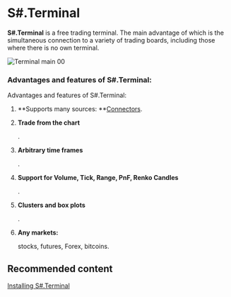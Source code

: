# S\#.Terminal

**S\#.Terminal** is a free trading terminal. The main advantage of which is the simultaneous connection to a variety of trading boards, including those where there is no own terminal. 

![Terminal main 00](~/images/Terminal_main_00.png)

### Advantages and features of S\#.Terminal:

Advantages and features of S\#.Terminal:

1. **Supports many sources: **[Connectors](API_Connectors.md).
2. **Trade from the chart**

   . 
3. **Arbitrary time frames**

   . 
4. **Support for Volume, Tick, Range, PnF, Renko Candles**

   . 
5. **Clusters and box plots**

   . 
6. **Any markets:**

    stocks, futures, Forex, bitcoins. 

## Recommended content

[Installing S\#.Terminal](Terminal_Installation.md)
